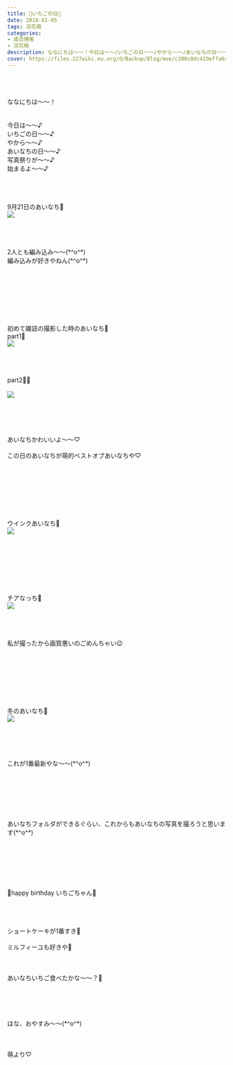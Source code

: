 ```yaml
---
title: 🍓いちごの日🍰
date: 2018-01-05
tags: 涼花萌
categories: 
- 成员博客
- 涼花萌
description: ななにちは～～！今日は～～♪いちごの日～～♪やから～～♪あいなちの日～～♪写真祭りが〜〜♪始まるよ〜〜♪9月21日のあいなち🍓2人とも編み込み〜〜(*^o^*)編み込み...
cover: https://files.227wiki.eu.org/d/Backup/Blog/moe/c200c0dc419effa6a73b1e760cc25.jpg 
---
```

<div class="blog_detail__main">
<br/>
<br/>
<br/>
ななにちは～～！<br/>
<br/>
<br/>
今日は～～♪<br/>
いちごの日～～♪<br/>
やから～～♪<br/>
あいなちの日～～♪<br/>
写真祭りが〜〜♪<br/>
始まるよ〜〜♪<br/>
<br/>
<br/>
<br/>
<br/>
9月21日のあいなち🍓<br/>
<img src="https://files.227wiki.eu.org/d/Backup/Blog/moe/c200c0dc419effa6a73b1e760cc25.jpg"><br/>
<br/>
<br/>
<br/>
<br/>
2人とも編み込み〜〜(*^o^*)<br/>
編み込みが好きやねん(*^o^*)<br/>
<br/>
<br/>
<br/>
<br/>
<br/>
<br/>
<br/>
<br/>
初めて雑誌の撮影した時のあいなち🍓<br/>
part1🍰<br/>
<img src="https://files.227wiki.eu.org/d/Backup/Blog/moe/c200c0dc419effa6a73b1e760cc25-01.jpg"><br/>
<br/>
<br/>
<br/>
<br/>
part2🍰🍰<br/>
<br/>
<img src="https://files.227wiki.eu.org/d/Backup/Blog/moe/c200c0dc419effa6a73b1e760cc25-02.jpg"><br/>
<br/>
<br/>
<br/>
<br/>
<br/>
あいなちかわいいよ〜〜♡<br/>
<br/>
この日のあいなちが萌的ベストオブあいなちや♡<br/>
<br/>
<br/>
<br/>
<br/>
<br/>
<br/>
<br/>
<br/>
ウインクあいなち🍓<br/>
<img src="https://files.227wiki.eu.org/d/Backup/Blog/moe/c200c0dc419effa6a73b1e760cc25-03.jpg"><br/>
<br/>
<br/>
<br/>
<br/>
<br/>
<br/>
<br/>
<br/>
チアなっち🍓<br/>
<img src="https://files.227wiki.eu.org/d/Backup/Blog/moe/c200c0dc419effa6a73b1e760cc25-04.jpg"><br/>
<br/>
<br/>
<br/>
<br/>
私が撮ったから画質悪いのごめんちゃい😉<br/>
<br/>
<br/>
<br/>
<br/>
<br/>
<br/>
<br/>
<br/>
冬のあいなち🍓<br/>
<img src="https://files.227wiki.eu.org/d/Backup/Blog/moe/c200c0dc419effa6a73b1e760cc25-05.jpg"><br/>
<br/>
<br/>
<br/>
<br/>
<br/>
これが1番最新やな〜〜(*^o^*)<br/>
<br/>
<br/>
<br/>
<br/>
<br/>
<br/>
<br/>
あいなちフォルダができるぐらい、これからもあいなちの写真を撮ろうと思います(*^o^*)<br/>
<br/>
<br/>
<br/>
<br/>
<br/>
<br/>
<br/>
🍓happy birthday いちごちゃん🍰<br/>
<br/>
<br/>
<br/>
<br/>
ショートケーキが1番すき🍰<br/>
<br/>
ミルフィーユも好きや🍓<br/>
<br/>
<br/>
<br/>
あいなちいちご食べたかな〜〜？🍓<br/>
<br/>
<br/>
<br/>
<br/>
<br/>
ほな、おやすみ〜〜(*^o^*)<br/>
<br/>
<br/>
<br/>
萌より♡
<!--twitter-->

<!--//twitter-->
</img></img></img></img></img></img></div>